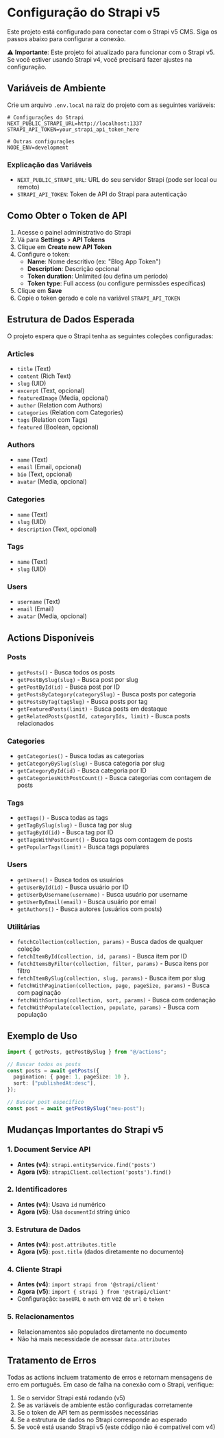 # Configuração do Strapi v5

Este projeto está configurado para conectar com o Strapi v5 CMS. Siga os passos abaixo para configurar a conexão.

⚠️ **Importante**: Este projeto foi atualizado para funcionar com o Strapi v5. Se você estiver usando Strapi v4, você precisará fazer ajustes na configuração.

## Variáveis de Ambiente

Crie um arquivo `.env.local` na raiz do projeto com as seguintes variáveis:

```env
# Configurações do Strapi
NEXT_PUBLIC_STRAPI_URL=http://localhost:1337
STRAPI_API_TOKEN=your_strapi_api_token_here

# Outras configurações
NODE_ENV=development
```

### Explicação das Variáveis

- `NEXT_PUBLIC_STRAPI_URL`: URL do seu servidor Strapi (pode ser local ou remoto)
- `STRAPI_API_TOKEN`: Token de API do Strapi para autenticação

## Como Obter o Token de API

1. Acesse o painel administrativo do Strapi
2. Vá para **Settings** > **API Tokens**
3. Clique em **Create new API Token**
4. Configure o token:
   - **Name**: Nome descritivo (ex: "Blog App Token")
   - **Description**: Descrição opcional
   - **Token duration**: Unlimited (ou defina um período)
   - **Token type**: Full access (ou configure permissões específicas)
5. Clique em **Save**
6. Copie o token gerado e cole na variável `STRAPI_API_TOKEN`

## Estrutura de Dados Esperada

O projeto espera que o Strapi tenha as seguintes coleções configuradas:

### Articles

- `title` (Text)
- `content` (Rich Text)
- `slug` (UID)
- `excerpt` (Text, opcional)
- `featuredImage` (Media, opcional)
- `author` (Relation com Authors)
- `categories` (Relation com Categories)
- `tags` (Relation com Tags)
- `featured` (Boolean, opcional)

### Authors

- `name` (Text)
- `email` (Email, opcional)
- `bio` (Text, opcional)
- `avatar` (Media, opcional)

### Categories

- `name` (Text)
- `slug` (UID)
- `description` (Text, opcional)

### Tags

- `name` (Text)
- `slug` (UID)

### Users

- `username` (Text)
- `email` (Email)
- `avatar` (Media, opcional)

## Actions Disponíveis

### Posts

- `getPosts()` - Busca todos os posts
- `getPostBySlug(slug)` - Busca post por slug
- `getPostById(id)` - Busca post por ID
- `getPostsByCategory(categorySlug)` - Busca posts por categoria
- `getPostsByTag(tagSlug)` - Busca posts por tag
- `getFeaturedPosts(limit)` - Busca posts em destaque
- `getRelatedPosts(postId, categoryIds, limit)` - Busca posts relacionados

### Categories

- `getCategories()` - Busca todas as categorias
- `getCategoryBySlug(slug)` - Busca categoria por slug
- `getCategoryById(id)` - Busca categoria por ID
- `getCategoriesWithPostCount()` - Busca categorias com contagem de posts

### Tags

- `getTags()` - Busca todas as tags
- `getTagBySlug(slug)` - Busca tag por slug
- `getTagById(id)` - Busca tag por ID
- `getTagsWithPostCount()` - Busca tags com contagem de posts
- `getPopularTags(limit)` - Busca tags populares

### Users

- `getUsers()` - Busca todos os usuários
- `getUserById(id)` - Busca usuário por ID
- `getUserByUsername(username)` - Busca usuário por username
- `getUserByEmail(email)` - Busca usuário por email
- `getAuthors()` - Busca autores (usuários com posts)

### Utilitárias

- `fetchCollection(collection, params)` - Busca dados de qualquer coleção
- `fetchItemById(collection, id, params)` - Busca item por ID
- `fetchItemsByFilter(collection, filter, params)` - Busca itens por filtro
- `fetchItemBySlug(collection, slug, params)` - Busca item por slug
- `fetchWithPagination(collection, page, pageSize, params)` - Busca com paginação
- `fetchWithSorting(collection, sort, params)` - Busca com ordenação
- `fetchWithPopulate(collection, populate, params)` - Busca com população

## Exemplo de Uso

```typescript
import { getPosts, getPostBySlug } from "@/actions";

// Buscar todos os posts
const posts = await getPosts({
  pagination: { page: 1, pageSize: 10 },
  sort: ["publishedAt:desc"],
});

// Buscar post específico
const post = await getPostBySlug("meu-post");
```

## Mudanças Importantes do Strapi v5

### 1. Document Service API

- **Antes (v4)**: `strapi.entityService.find('posts')`
- **Agora (v5)**: `strapiClient.collection('posts').find()`

### 2. Identificadores

- **Antes (v4)**: Usava `id` numérico
- **Agora (v5)**: Usa `documentId` string único

### 3. Estrutura de Dados

- **Antes (v4)**: `post.attributes.title`
- **Agora (v5)**: `post.title` (dados diretamente no documento)

### 4. Cliente Strapi

- **Antes (v4)**: `import strapi from '@strapi/client'`
- **Agora (v5)**: `import { strapi } from '@strapi/client'`
- Configuração: `baseURL` e `auth` em vez de `url` e `token`

### 5. Relacionamentos

- Relacionamentos são populados diretamente no documento
- Não há mais necessidade de acessar `data.attributes`

## Tratamento de Erros

Todas as actions incluem tratamento de erros e retornam mensagens de erro em português. Em caso de falha na conexão com o Strapi, verifique:

1. Se o servidor Strapi está rodando (v5)
2. Se as variáveis de ambiente estão configuradas corretamente
3. Se o token de API tem as permissões necessárias
4. Se a estrutura de dados no Strapi corresponde ao esperado
5. Se você está usando Strapi v5 (este código não é compatível com v4)
